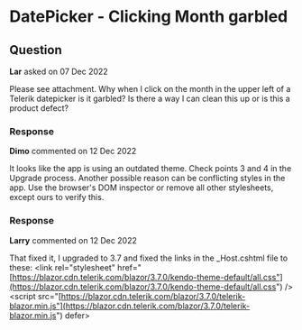 # DatePicker - Clicking Month garbled

## Question

**Lar** asked on 07 Dec 2022

Please see attachment. Why when I click on the month in the upper left of a Telerik datepicker is it garbled? Is there a way I can clean this up or is this a product defect?

### Response

**Dimo** commented on 12 Dec 2022

It looks like the app is using an outdated theme. Check points 3 and 4 in the Upgrade process. Another possible reason can be conflicting styles in the app. Use the browser's DOM inspector or remove all other stylesheets, except ours to verify this.

### Response

**Larry** commented on 12 Dec 2022

That fixed it, I upgraded to 3.7 and fixed the links in the _Host.cshtml file to these: <link rel="stylesheet" href="[https://blazor.cdn.telerik.com/blazor/3.7.0/kendo-theme-default/all.css"](https://blazor.cdn.telerik.com/blazor/3.7.0/kendo-theme-default/all.css") /> <script src="[https://blazor.cdn.telerik.com/blazor/3.7.0/telerik-blazor.min.js"](https://blazor.cdn.telerik.com/blazor/3.7.0/telerik-blazor.min.js") defer></script>
